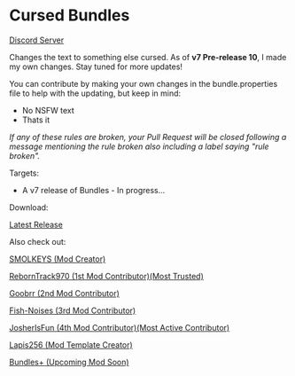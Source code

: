 # Cursed Bundles


[Discord Server](https://discord.gg/9M2VRAVGz8)

Changes the text to something else cursed. As of **v7 Pre-release 10**, I made my own changes. Stay tuned for more updates!

You can contribute by making your own changes in the bundle.properties file to help with the updating, but keep in mind:

- No NSFW text
- Thats it

*If any of these rules are broken, your Pull Request will be closed following a message mentioning the rule broken also including a label saying "rule broken".*


Targets:

- A v7 release of Bundles  - In progress...


Download:

[Latest Release](https://github.com/SMOLKEYS/bundles/releases/tag/v7-pre10)


Also check out: 

[SMOLKEYS (Mod Creator)](https://github.com/SMOLKEYS)

[RebornTrack970 (1st Mod Contributor)(Most Trusted)](https://github.com/RebornTrack970)

[Goobrr (2nd Mod Contributor)](https://github.com/Goobrr)

[Fish-Noises (3rd Mod Contributor)](https://github.com/Fish-Noises)

[JosherIsFun (4th Mod Contributor)(Most Active Contributor)](https://github.com/JosherIsFun)

[Lapis256 (Mod Template Creator)](https://github.com/Lapis256)

[Bundles+ (Upcoming Mod Soon)](https://github.com/SMOLKEYS/bundles-plus)

